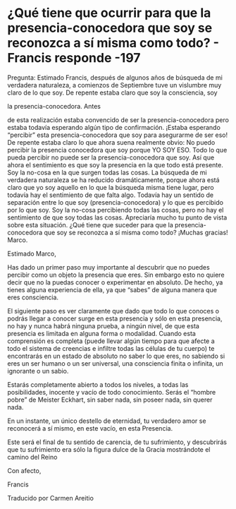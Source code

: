 # ¿Qué tiene que ocurrir para que la presencia-conocedora que soy se reconozca a sí misma como todo? - Francis responde -197

Pregunta: Estimado Francis, después de algunos años de búsqueda de mi verdadera naturaleza, a comienzos de Septiembre tuve un vislumbre muy claro de lo que soy. De repente estaba claro que soy la consciencia, soy 

la presencia-conocedora. Antes

 de esta realización estaba convencido de ser la presencia-conocedora pero estaba todavía esperando algún tipo de confirmación. ¡Estaba esperando “percibir” esta presencia-conocedora que soy para asegurarme de ser eso! De repente estaba claro lo que ahora suena realmente obvio: No puedo percibir la presencia conocedora que soy porque YO SOY ESO. Todo lo que pueda percibir no puede ser la presencia-conocedora que soy. Así que ahora el sentimiento es que soy la presencia en la que todo está presente. Soy la no-cosa en la que surgen todas las cosas. La búsqueda de mi verdadera naturaleza se ha reducido dramáticamente, porque ahora está claro que yo soy aquello en lo que la búsqueda misma tiene lugar, pero todavía hay el sentimiento de que falta algo. Todavía hay un sentido de separación entre lo que soy (presencia-conocedora) y lo que es percibido por lo que soy. Soy la no-cosa percibiendo todas las cosas, pero no hay el sentimiento de que soy todas las cosas. Apreciaría mucho tu punto de vista sobre esta situación. ¿Qué tiene que suceder para que la presencia-conocedora que soy se reconozca a sí misma como todo? ¡Muchas gracias! Marco.

Estimado Marco,

Has dado un primer paso muy importante al descubrir que no puedes percibir como un objeto la presencia que eres. Sin embargo esto no quiere decir que no la puedas conocer o experimentar en absoluto. De hecho, ya tienes alguna experiencia de ella, ya que “sabes” de alguna manera que eres consciencia. 

El siguiente paso es ver claramente que dado que todo lo que conoces o podrás llegar a conocer surge en esta presencia y sólo en esta presencia, no hay y nunca habrá ninguna prueba, a ningún nivel, de que esta presencia es limitada en alguna forma o modalidad. Cuando esta comprensión es completa (puede llevar algún tiempo para que afecte a todo el sistema de creencias e infiltre todas las células de tu cuerpo) te encontrarás en un estado de absoluto no saber lo que eres, no sabiendo si eres un ser humano o un ser universal, una consciencia finita o infinita, un ignorante o un sabio.

Estarás completamente abierto a todos los niveles, a todas las posibilidades, inocente y vacío de todo conocimiento. Serás el “hombre pobre” de Meister Eckhart, sin saber nada, sin poseer nada, sin querer nada.

En un instante, un único destello de eternidad, tu verdadero amor se reconocerá a sí mismo, en este vacío, en esta Presencia.

Este será el final de tu sentido de carencia, de tu sufrimiento, y descubrirás que tu sufrimiento era sólo la figura dulce de la Gracia mostrándote el camino del Reino

Con afecto,

Francis

Traducido por Carmen Areitio

